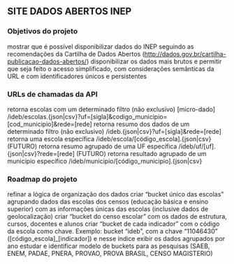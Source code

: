 
## **SITE DADOS ABERTOS INEP**

### Objetivos do projeto
mostrar que é possível disponibilizar dados do INEP seguindo as recomendações da Cartilha de Dados Abertos (http://dados.gov.br/cartilha-publicacao-dados-abertos/)
disponibilizar os dados mais brutos e permitir que seja feito o acesso simplificado, com considerações semânticas da URL e com identificadores únicos e persistentes

### URLs de chamadas da API
retorna escolas com um determinado filtro (não exclusivo) [micro-dado]
/ideb/escolas.{json|csv}?uf=[sigla]&codigo_municipio=[cod_municipio]&rede=[rede]
retorna resumo dos dados de um determinado filtro (não exclusivo)
/ideb.{json|csv}?uf=[sigla]&rede=[rede]
retorna uma escola específica
/ideb/escola/[código_escola].{json|csv}
(FUTURO) retorna resumo agrupado de uma UF específica
/ideb/uf/[uf].{json|csv}?rede=[rede]
(FUTURO) retorna resultado agrupado de um município específico
/ideb/municipio/[código_municipio].{json|csv}

### Roadmap do projeto
refinar a lógica de organização dos dados
criar “bucket único das escolas” agrupando dados das escolas dos censos (educação básica e ensino superior) com as informações únicas das escolas (inclusive dados de geolocalização)
criar “bucket do censo escolar” com os dados de estrutura, cursos, docentes e alunos
criar “bucket de cada indicador” com o código da escola como chave. Exemplo: bucket “ideb”, com a chave “11046430” ([código_escola]_[indicador]) e nesse índice exibir os dados agrupados por ano
estudar e identificar modelo de buckets para as pesquisas (SAEB, ENEM, PADAE, PNERA, PROVAO, PROVA BRASIL, CENSO MAGISTERIO)
